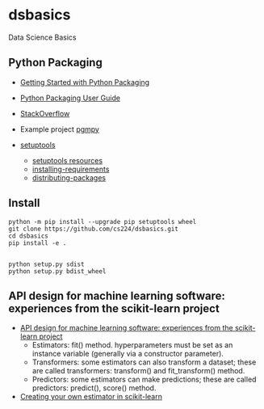 # dsbasics
Data Science Basics

## Python Packaging

* [Getting Started with Python Packaging](https://github.com/ChadFulton/tsa-notebooks/blob/master/building_python_modules.ipynb)
* [Python Packaging User Guide](https://packaging.python.org/)
* [StackOverflow](https://stackoverflow.com/questions/6344076/differences-between-distribute-distutils-setuptools-and-distutils2/14753678#14753678)
* Example project [pgmpy](https://github.com/pgmpy/pgmpy)


* [setuptools](https://setuptools.readthedocs.io/en/latest/)
  * [setuptools resources](https://packaging.python.org/key_projects/#setuptools)
  * [installing-requirements](https://packaging.python.org/tutorials/installing-packages/#installing-requirements)
  * [distributing-packages](https://packaging.python.org/guides/distributing-packages-using-setuptools/#distributing-packages)


## Install

    python -m pip install --upgrade pip setuptools wheel
    git clone https://github.com/cs224/dsbasics.git
    cd dsbasics
    pip install -e .


    python setup.py sdist
    python setup.py bdist_wheel


## API design for machine learning software: experiences from the scikit-learn project
* [API design for machine learning software: experiences from the scikit-learn project](https://arxiv.org/pdf/1309.0238v1.pdf)
  * Estimators: fit() method. hyperparameters must be set as an instance variable (generally via a constructor parameter).
  * Transformers: some estimators can also transform a dataset; these are called transformers: transform() and fit_transform() method.
  * Predictors: some estimators can make predictions; these are called predictors: predict(), score() method.
* [Creating your own estimator in scikit-learn](http://danielhnyk.cz/creating-your-own-estimator-scikit-learn/)
